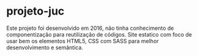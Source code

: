 # projeto-juc
Este projeto foi desenvolvido em 2016, não tinha conhecimento de componentização para reutilização de códigos.
Site estatico com foco de usar bem os elementos HTML5, CSS com SASS para melhor desenvolvimento e semântica.

